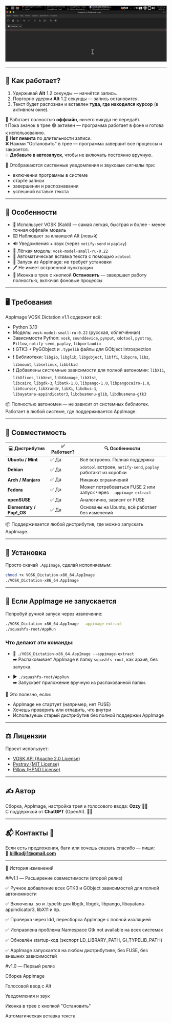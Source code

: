 <p align="center">
  <img src="demo.gif" alt="Demo">
</p>

---

## 🚀 Как работает?

1. Удерживай **Alt** 1.2 секунды — начнётся запись.  
2. Повторно удержи **Alt** 1.2 секунды — запись остановится.  
3. Текст будет распознан и вставлен **туда, где находился курсор** (в активном окне).

📌 Работает полностью **оффлайн**, ничего никуда не передаёт.  
❗ Пока значок в трее 🟢 активен — программа работает в фоне и готова к использованию.  
📌 **Нет лимита** по длительности записи.  
❌ Нажми "Остановить" в трее — программа завершит все процессы и закроется.  
💡 **Добавьте в автозапуск**, чтобы не включать постоянно вручную.


📢 Отображаются системные уведомления и звуковые сигналы при:
- включении программы в системе  
- старте записи  
- завершении и распознавании  
- успешной вставке текста  


---

## 🧩 Особенности

- 🧠 Использует VOSK (Kaldi) — самая легкая, быстрая и более - менее точная оффлайн модель  
- ⌨️ Наблюдает за клавишей Alt (левый)  
- 🔊 Уведомления + звук (через `notify-send` и `paplay`)  
- 🧰 Лёгкая модель: `vosk-model-small-ru-0.22`  
- 🧙 Автоматическая вставка текста с помощью `xdotool`  
- 🧼 Запуск из AppImage: не требует установки  
- 🖊 Не имеет встроенной пунктуации  
- 🧪 Иконка в трее с кнопкой **Остановить** — завершает работу полностью, включая фоновые процессы  

---

## 🖥️ Требования

AppImage VOSK Dictation v1.1 содержит всё:

- Python 3.10  
- Модель: `vosk-model-small-ru-0.22` (русская, облегчённая)  
- Зависимости Python: `vosk`, `sounddevice`, `pynput`, `xdotool`, `pystray`, `Pillow`, `notify-send`, `paplay`, `libportaudio`  
- ❗ GTK3 + PyGObject и `.typelib` файлы для GObject Introspection  
- ❗ Библиотеки:
  `libgio`, `libglib`, `libgobject`, `libffi`, `libpcre`, `libz`, `libmount`, `libselinux`, `libblkid`  
- ❗ Добавлены системные зависимости для полной автономии:
  `libX11`, `libXfixes`, `libXext`, `libXdamage`, `libXtst`,  
  `libcairo`, `libgdk-3`, `libatk-1.0`, `libpango-1.0`, `libpangocairo-1.0`,  
  `libXcursor`, `libXrandr`, `libXi`, `libdbus-1`,  
  `libayatana-appindicator3`, `libdbusmenu-glib`, `libdbusmenu-gtk3`

📦 Полностью автономен — не зависит от системных библиотек.  
Работает в любой системе, где поддерживается AppImage.


---

## 🧾 Совместимость

| 💻 Дистрибутив            | ✅ Работает? | 🔍 Особенности                                                   |
|---------------------------|--------------|------------------------------------------------------------------|
| **Ubuntu / Mint**         | ✅ Да         | Всё встроено. Полная поддержка                                   |
| **Debian**                | ✅ Да         | `xdotool` встроен, `notify-send`, `paplay` работают из коробки   |
| **Arch / Manjaro**        | ✅ Да         | Никаких ограничений                                              |
| **Fedora**                | ✅ Да         | Может потребоваться FUSE 2 или запуск через `--appimage-extract` |
| **openSUSE**              | ✅ Да         | Аналогично, зависит от FUSE                                      |
| **Elementary / Pop!_OS**  | ✅ Да         | Основаны на Ubuntu, всё работает без изменений                   |

📦 Поддерживается любой дистрибутив, где можно запускать AppImage.

---

## 📎 Установка

Просто скачай `.AppImage`, сделай исполняемым:

```bash
chmod +x VOSK_Dictation-x86_64.AppImage
./VOSK_Dictation-x86_64.AppImage
```

---

## 📌 Если AppImage не запускается

Попробуй ручной запуск через извлечение:

```bash
./VOSK_Dictation-x86_64.AppImage --appimage-extract
./squashfs-root/AppRun
```

### Что делают эти команды:

- 🔧 `./VOSK_Dictation-x86_64.AppImage --appimage-extract`  
  ➡️ Распаковывает AppImage в папку `squashfs-root`, как архив, без запуска.

- ▶️ `./squashfs-root/AppRun`  
  ➡️ Запускает приложение вручную из распакованной папки.

🧠 Это полезно, если:
- AppImage не стартует (например, нет FUSE)
- Хочешь проверить или отладить, что внутри
- Используешь старый дистрибутив без полной поддержки AppImage

---

## ⚖️ Лицензии

Проект использует:

- [VOSK API (Apache 2.0 License)](https://github.com/alphacep/vosk-api)  
- [Pystray (MIT License)](https://github.com/moses-palmer/pystray)  
- [Pillow (HPND License)](https://github.com/python-pillow/Pillow)

---

## ✍️ Автор

Сборка, AppImage, настройка трея и голосового ввода: **Ozzy** 🥷🏾  
С поддержкой от **ChatGPT** (OpenAI). 🫶🏽

---

## 📬 Контакты 🤝

Если есть предложения, баги или хочешь сказать спасибо — пиши:  
📧 **billkodji1@gmail.com**

---

📝 История изменений


##v1.1 — Расширение совместимости (второй релиз) 

✅ Ручное добавление всех GTK3 и GObject зависимостей для полной автономности 

✅ Включены .so и .typelib для libgtk, libgdk, libpango, libayatana-appindicator3, libX11 и пр. 

✅ Проверка через ldd, пересборка AppImage с полной изоляцией 

✅ Исправлена проблема Namespace Gtk not available на всех системах 

✅ Обновлён startup-код (экспорт LD_LIBRARY_PATH, GI_TYPELIB_PATH) 

✅ AppImage запускается на любом дистрибутиве, без FUSE, без внешних зависимостей 


#v1.0 — Первый релиз

Сборка AppImage

Голосовой ввод с Alt

Уведомления и звук

Иконка в трее с кнопкой "Остановить"

Автоматическая вставка текста
